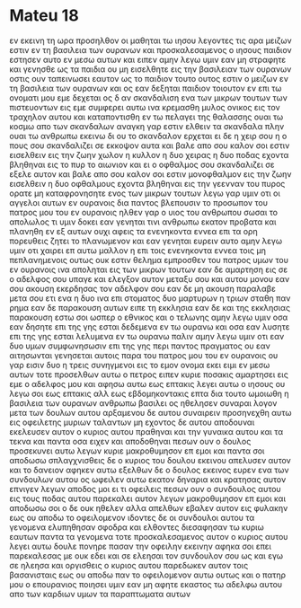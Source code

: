 # Mateu 18
εν εκεινη τη ωρα προσηλθον οι μαθηται τω ιησου λεγοντες τις αρα μειζων εστιν εν τη βασιλεια των ουρανων
και προσκαλεσαμενος ο ιησους παιδιον εστησεν αυτο εν μεσω αυτων
και ειπεν αμην λεγω υμιν εαν μη στραφητε και γενησθε ως τα παιδια ου μη εισελθητε εις την βασιλειαν των ουρανων
οστις ουν ταπεινωσει εαυτον ως το παιδιον τουτο ουτος εστιν ο μειζων εν τη βασιλεια των ουρανων
και ος εαν δεξηται παιδιον τοιουτον εν επι τω ονοματι μου εμε δεχεται
ος δ αν σκανδαλιση ενα των μικρων τουτων των πιστευοντων εις εμε συμφερει αυτω ινα κρεμασθη μυλος ονικος εις τον τραχηλον αυτου και καταποντισθη εν τω πελαγει της θαλασσης
ουαι τω κοσμω απο των σκανδαλων αναγκη γαρ εστιν ελθειν τα σκανδαλα πλην ουαι τω ανθρωπω εκεινω δι ου το σκανδαλον ερχεται
ει δε η χειρ σου η ο πους σου σκανδαλιζει σε εκκοψον αυτα και βαλε απο σου καλον σοι εστιν εισελθειν εις την ζωην χωλον η κυλλον η δυο χειρας η δυο ποδας εχοντα βληθηναι εις το πυρ το αιωνιον 
και ει ο οφθαλμος σου σκανδαλιζει σε εξελε αυτον και βαλε απο σου καλον σοι εστιν μονοφθαλμον εις την ζωην εισελθειν η δυο οφθαλμους εχοντα βληθηναι εις την γεενναν του πυρος
ορατε μη καταφρονησητε ενος των μικρων τουτων λεγω γαρ υμιν οτι οι αγγελοι αυτων εν ουρανοις δια παντος βλεπουσιν το προσωπον του πατρος μου του εν ουρανοις
ηλθεν γαρ ο υιος του ανθρωπου σωσαι το απολωλος
τι υμιν δοκει εαν γενηται τινι ανθρωπω εκατον προβατα και πλανηθη εν εξ αυτων ουχι αφεις τα ενενηκοντα εννεα επι τα ορη πορευθεις ζητει το πλανωμενον
και εαν γενηται ευρειν αυτο αμην λεγω υμιν οτι χαιρει επ αυτω μαλλον η επι τοις ενενηκοντα εννεα τοις μη πεπλανημενοις
ουτως ουκ εστιν θελημα εμπροσθεν του πατρος υμων του εν ουρανοις ινα αποληται εις των μικρων τουτων
εαν δε αμαρτηση εις σε ο αδελφος σου υπαγε και ελεγξον αυτον μεταξυ σου και αυτου μονου εαν σου ακουση εκερδησας τον αδελφον σου
εαν δε μη ακουση παραλαβε μετα σου ετι ενα η δυο ινα επι στοματος δυο μαρτυρων η τριων σταθη παν ρημα
εαν δε παρακουση αυτων ειπε τη εκκλησια εαν δε και της εκκλησιας παρακουση εστω σοι ωσπερ ο εθνικος και ο τελωνης
αμην λεγω υμιν οσα εαν δησητε επι της γης εσται δεδεμενα εν τω ουρανω και οσα εαν λυσητε επι της γης εσται λελυμενα εν τω ουρανω
παλιν αμην λεγω υμιν οτι εαν δυο υμων συμφωνησωσιν επι της γης περι παντος πραγματος ου εαν αιτησωνται γενησεται αυτοις παρα του πατρος μου του εν ουρανοις
ου γαρ εισιν δυο η τρεις συνηγμενοι εις το εμον ονομα εκει ειμι εν μεσω αυτων
τοτε προσελθων αυτω ο πετρος ειπεν κυριε ποσακις αμαρτησει εις εμε ο αδελφος μου και αφησω αυτω εως επτακις
λεγει αυτω ο ιησους ου λεγω σοι εως επτακις αλλ εως εβδομηκοντακις επτα
δια τουτο ωμοιωθη η βασιλεια των ουρανων ανθρωπω βασιλει ος ηθελησεν συναραι λογον μετα των δουλων αυτου
αρξαμενου δε αυτου συναιρειν προσηνεχθη αυτω εις οφειλετης μυριων ταλαντων
μη εχοντος δε αυτου αποδουναι εκελευσεν αυτον ο κυριος αυτου πραθηναι και την γυναικα αυτου και τα τεκνα και παντα οσα ειχεν και αποδοθηναι
πεσων ουν ο δουλος προσεκυνει αυτω λεγων κυριε μακροθυμησον επ εμοι και παντα σοι αποδωσω
σπλαγχνισθεις δε ο κυριος του δουλου εκεινου απελυσεν αυτον και το δανειον αφηκεν αυτω
εξελθων δε ο δουλος εκεινος ευρεν ενα των συνδουλων αυτου ος ωφειλεν αυτω εκατον δηναρια και κρατησας αυτον επνιγεν λεγων αποδος μοι ει τι οφειλεις
πεσων ουν ο συνδουλος αυτου εις τους ποδας αυτου παρεκαλει αυτον λεγων μακροθυμησον επ εμοι και αποδωσω σοι
ο δε ουκ ηθελεν αλλα απελθων εβαλεν αυτον εις φυλακην εως ου αποδω το οφειλομενον
ιδοντες δε οι συνδουλοι αυτου τα γενομενα ελυπηθησαν σφοδρα και ελθοντες διεσαφησαν τω κυριω εαυτων παντα τα γενομενα
τοτε προσκαλεσαμενος αυτον ο κυριος αυτου λεγει αυτω δουλε πονηρε πασαν την οφειλην εκεινην αφηκα σοι επει παρεκαλεσας με
ουκ εδει και σε ελεησαι τον συνδουλον σου ως και εγω σε ηλεησα
και οργισθεις ο κυριος αυτου παρεδωκεν αυτον τοις βασανισταις εως ου αποδω παν το οφειλομενον αυτω
ουτως και ο πατηρ μου ο επουρανιος ποιησει υμιν εαν μη αφητε εκαστος τω αδελφω αυτου απο των καρδιων υμων τα παραπτωματα αυτων

